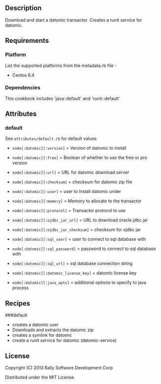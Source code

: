 ## Description
Download and start a datomic transactor. Creates a runit service for datomic.

## Requirements
### Platform
List the supported platforms from the metadata.rb file -
* Centos 6.4

### Dependencies
This cookbook includes 'java::default' and 'runit::default'

## Attributes
### default
See `attributes/default.rb` for default values

* `node[:datomic][:version]` = Version of datomic to install
* `node[:datomic][:free]` = Boolean of whether to use the free or pro version
* `node[:datomic][:url]` = URL for datomic download server
* `node[:datomic][:checksum]` = checksum for datomic zip file
* `node[:datomic][:user]` = user to install datomic under
* `node[:datomic][:memory]` = Memory to allocate to the transactor
* `node[:datomic][:protocol]` = Transactor protocol to use

* `node[:datomic][:ojdbc_jar_url]` = URL to download oracle jdbc jar
* `node[:datomic][:ojdbc_jar_checksum]` = checksum for ojdbc jar
* `node[:datomic][:sql_user]` = user to connect to sql database with
* `node[:datomic][:sql_password]` = password to connect to sql database with
* `node[:datomic][:sql_url]` = sql database connection string

* `node[:datomic][:datomic_license_key]` = datomic license key
* `node[:datomic][:java_opts]` = additional options to specify to java process

## Recipes
###default
* creates a datomic user
* Downloads and extracts the datomic zip
* creates a symlink for datomic
* create a runit service for datomic (datomic-service)

## License
Copyright (C) 2013 Rally Software Development Corp

Distributed under the MIT License.
